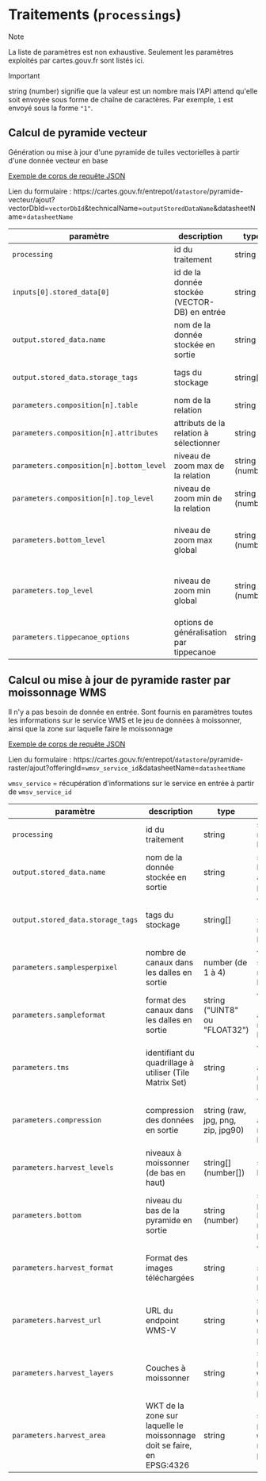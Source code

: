 # Traitements (`processings`)

> [!NOTE]
> La liste de paramètres est non exhaustive. Seulement les paramètres exploités par cartes.gouv.fr sont listés ici.

> [!IMPORTANT]
> string (number) signifie que la valeur est un nombre mais l'API attend qu'elle soit envoyée sous forme de chaîne de caractères. Par exemple, `1` est envoyé sous la forme `"1"`.

## Calcul de pyramide vecteur

Génération ou mise à jour d'une pyramide de tuiles vectorielles à partir d'une donnée vecteur en base

[Exemple de corps de requête JSON](./examples/pyramid_vector_generation.json)

Lien du formulaire : https\://cartes.gouv.fr/entrepot/`datastore`/pyramide-vecteur/ajout?vectorDbId=`vectorDbId`&technicalName=`outputStoredDataName`&datasheetName=`datasheetName`

| paramètre                                | description                                   | type            | commentaire                                                                                                           |
| ---------------------------------------- | --------------------------------------------- | --------------- | --------------------------------------------------------------------------------------------------------------------- |
| `processing`                             | id du traitement                              | string          | saisie auto, non modifiable par l'utilisateur                                                                         |
| `inputs[0].stored_data[0]`               | id de la donnée stockée (VECTOR-DB) en entrée | string          | `vectorDbId`                                                                                                          |
| `output.stored_data.name`                | nom de la donnée stockée en sortie            | string          | `outputStoredDataName`                                                                                                |
| `output.stored_data.storage_tags`        | tags du stockage                              | string[]        | valeur fixe : ["PYRAMIDE"], saisie auto, non modifiable par l'utilisateur                                             |
| `parameters.composition[n].table`        | nom de la relation                            | string          | saisie par l'utilisateur, autocomplétion proposée                                                                     |
| `parameters.composition[n].attributes`   | attributs de la relation à sélectionner       | string          | saisie par l'utilisateur                                                                                              |
| `parameters.composition[n].bottom_level` | niveau de zoom max de la relation             | string (number) | saisie par l'utilisateur                                                                                              |
| `parameters.composition[n].top_level`    | niveau de zoom min de la relation             | string (number) | saisie par l'utilisateur                                                                                              |
| `parameters.bottom_level`                | niveau de zoom max global                     | string (number) | saisie auto à partir de `composition[n].bottom_level` et `composition[n].top_level`, non modifiable par l'utilisateur |
| `parameters.top_level`                   | niveau de zoom min global                     | string (number) | saisie auto à partir de `composition[n].bottom_level` et `composition[n].top_level`, non modifiable par l'utilisateur |
| `parameters.tippecanoe_options`          | options de généralisation par tippecanoe      | string          | saisie par l'utilisateur                                                                                              |

## Calcul ou mise à jour de pyramide raster par moissonnage WMS

Il n'y a pas besoin de donnée en entrée. Sont fournis en paramètres toutes les informations sur le service WMS et le jeu de données à moissonner, ainsi que la zone sur laquelle faire le moissonnage

[Exemple de corps de requête JSON](./examples/pyramid_raster_generation_wmsv_harvesting.json)

Lien du formulaire : https\://cartes.gouv.fr/entrepot/`datastore`/pyramide-raster/ajout?offeringId=`wmsv_service_id`&datasheetName=`datasheetName`

`wmsv_service` = récupération d'informations sur le service en entrée à partir de `wmsv_service_id`

| paramètre                         | description                                                            | type                               | commentaire                                                                |
| --------------------------------- | ---------------------------------------------------------------------- | ---------------------------------- | -------------------------------------------------------------------------- |
| `processing`                      | id du traitement                                                       | string                             | saisie auto, non modifiable par l'utilisateur                              |
| `output.stored_data.name`         | nom de la donnée stockée en sortie                                     | string                             | saisie par l'utilisateur, autocomplétion proposée                          |
| `output.stored_data.storage_tags` | tags du stockage                                                       | string[]                           | valeur fixe : ["PYRAMIDE"], saisie auto, non modifiable par l'utilisateur  |
| `parameters.samplesperpixel`      | nombre de canaux dans les dalles en sortie                             | number (de 1 à 4)                  | valeur fixe : 3, saisie auto, non modifiable par l'utilisateur             |
| `parameters.sampleformat`         | format des canaux dans les dalles en sortie                            | string ("UINT8" ou "FLOAT32")      | valeur fixe : "UINT8", saisie auto, non modifiable par l'utilisateur       |
| `parameters.tms`                  | identifiant du quadrillage à utiliser (Tile Matrix Set)                | string                             | valeur fixe : "PM", saisie auto, non modifiable par l'utilisateur          |
| `parameters.compression`          | compression des données en sortie                                      | string (raw, jpg, png, zip, jpg90) | valeur fixe : "jpg", saisie auto, non modifiable par l'utilisateur         |
| `parameters.harvest_levels`       | niveaux à moissonner (de bas en haut)                                  | string[] (number[])                | saisie par l'utilisateur                                                   |
| `parameters.bottom`               | niveau du bas de la pyramide en sortie                                 | string (number)                    | saisie auto à partir de `harvest_levels`, non modifiable par l'utilisateur |
| `parameters.harvest_format`       | Format des images téléchargées                                         | string                             | valeur fixe : "image/jpeg", saisie auto, non modifiable par l'utilisateur  |
| `parameters.harvest_url`          | URL du endpoint WMS-V                                                  | string                             | saisie auto à partir de `wmsv_service`, non modifiable par l'utilisateur   |
| `parameters.harvest_layers`       | Couches à moissonner                                                   | string                             | saisie auto à partir de `wmsv_service`, non modifiable par l'utilisateur   |
| `parameters.harvest_area`         | WKT de la zone sur laquelle le moissonnage doit se faire, en EPSG:4326 | string                             | saisie auto à partir de `wmsv_service`, non modifiable par l'utilisateur   |
